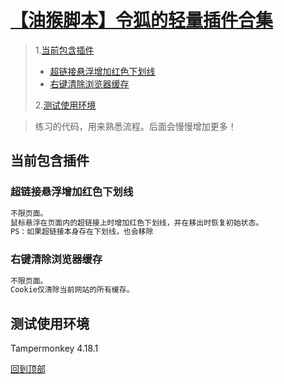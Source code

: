 #  [【油猴脚本】令狐的轻量插件合集](https://github.com/linghu-zhe/my-plug.git)
> 1.[当前包含插件](#_1)
> 
>   - [超链接悬浮增加红色下划线](#_1_1)
>   - [右键清除浏览器缓存](#_1_2)
> 
> 2.[测试使用环境](#_2)

> 练习的代码，用来熟悉流程。后面会慢慢增加更多！

## <span id="_1">当前包含插件</span>

### <span id="_1_1">超链接悬浮增加红色下划线</span>
```bash
不限页面。
鼠标悬浮在页面内的超链接上时增加红色下划线，并在移出时恢复初始状态。
PS：如果超链接本身存在下划线，也会移除
```

### <span id="_1_2">右键清除浏览器缓存</span>
```bash
不限页面。
Cookie仅清除当前网站的所有缓存。
```

## <span id="_2">测试使用环境</span>
Tampermonkey 4.18.1

[回到顶部](#top)
